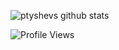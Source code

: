 ![ptyshevs github stats](https://github-readme-stats.vercel.app/api?username=ptyshevs&count_private=true)

![Profile Views](https://hits.seeyoufarm.com/api/count/incr/badge.svg?url=https://github.com/ptyshevs/&title=Profile%20Views)

